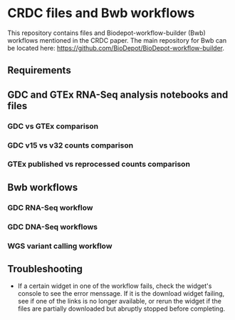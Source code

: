 # CRDC files and Bwb workflows

This repository contains files and Biodepot-workflow-builder (Bwb) workflows mentioned in the CRDC paper. The main repository for Bwb can be located here: https://github.com/BioDepot/BioDepot-workflow-builder.

## Requirements

## GDC and GTEx RNA-Seq analysis notebooks and files

### GDC vs GTEx comparison

### GDC v15 vs v32 counts comparison

### GTEx published vs reprocessed counts comparison

## Bwb workflows
### GDC RNA-Seq workflow

### GDC DNA-Seq workflows

### WGS variant calling workflow

## Troubleshooting
- If a certain widget in one of the workflow fails, check the widget's console to see the error menssage. If it is the download widget failing, see if one of the links is no longer available, or rerun the widget if the files are partially downloaded but abruptly stopped before completing.